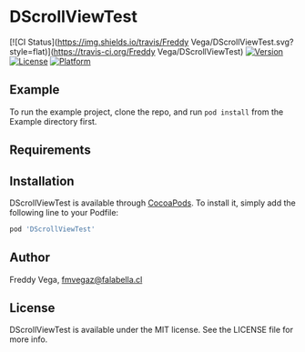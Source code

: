 # DScrollViewTest

[![CI Status](https://img.shields.io/travis/Freddy Vega/DScrollViewTest.svg?style=flat)](https://travis-ci.org/Freddy Vega/DScrollViewTest)
[![Version](https://img.shields.io/cocoapods/v/DScrollViewTest.svg?style=flat)](https://cocoapods.org/pods/DScrollViewTest)
[![License](https://img.shields.io/cocoapods/l/DScrollViewTest.svg?style=flat)](https://cocoapods.org/pods/DScrollViewTest)
[![Platform](https://img.shields.io/cocoapods/p/DScrollViewTest.svg?style=flat)](https://cocoapods.org/pods/DScrollViewTest)

## Example

To run the example project, clone the repo, and run `pod install` from the Example directory first.

## Requirements

## Installation

DScrollViewTest is available through [CocoaPods](https://cocoapods.org). To install
it, simply add the following line to your Podfile:

```ruby
pod 'DScrollViewTest'
```

## Author

Freddy Vega, fmvegaz@falabella.cl

## License

DScrollViewTest is available under the MIT license. See the LICENSE file for more info.
